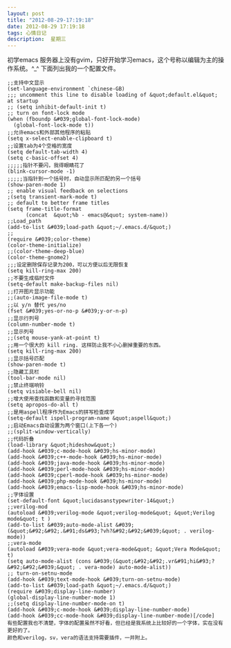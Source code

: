 ```yaml
---
layout: post
title: "2012-08-29-17:19:18"
date: 2012-08-29 17:19:18
tags: 心情日记
description:  星期三
---
```

初学emacs 
	服务器上没有gvim，只好开始学习emacs，这个号称以编辑为主的操作系统。^_^
下面列出我的一个配置文件。


    ;;支持中文显示
    (set-language-environment `chinese-GB)
    ;;; uncomment this line to disable loading of &quot;default.el&quot; at startup
    ;; (setq inhibit-default-init t)
    ;; turn on font-lock mode
    (when (fboundp &#039;global-font-lock-mode)
      (global-font-lock-mode t))
    ;;允许emacs和外部其他程序的粘贴
    (setq x-select-enable-clipboard t)
    ;;设置tab为4个空格的宽度
    (setq default-tab-width 4)
    (setq c-basic-offset 4)
    ;;;;;指针不要闪，我得眼睛花了
    (blink-cursor-mode -1)
    ;;;;;当指针到一个括号时，自动显示所匹配的另一个括号
    (show-paren-mode 1)
    ;; enable visual feedback on selections
    ;(setq transient-mark-mode t)
    ;; default to better frame titles
    (setq frame-title-format
          (concat  &quot;%b - emacs@&quot; system-name))
    ;;Load_path
    (add-to-list &#039;load-path &quot;~/.emacs.d/&quot;)
    ;;
    (require &#039;color-theme)
    (color-theme-initialize)
    ;;(color-theme-deep-blue)
    (color-theme-gnome2)
    ;;;设定删除保存记录为200，可以方便以后无限恢复
    (setq kill-ring-max 200)
    ;;不要生成临时文件
    (setq-default make-backup-files nil)
    ;;打开图片显示功能
    ;;(auto-image-file-mode t) 
    ;;以 y/n 替代 yes/no
    (fset &#039;yes-or-no-p &#039;y-or-n-p)
    ;;显示行列号
    (column-number-mode t) 
    ;;显示列号
    ;;(setq mouse-yank-at-point t)
    ;;用一个很大的 kill ring. 这样防止我不小心删掉重要的东西。
    (setq kill-ring-max 200)
    ;;显示括号匹配
    (show-paren-mode t) 
    ;;隐藏工具栏
    (tool-bar-mode nil) 
    ;;禁止终端响铃
    (setq visiable-bell nil) 
    ;;增大使用查找函数和变量的寻找范围
    (setq apropos-do-all t)
    ;;是用aspell程序作为Emacs的拼写检查成学
    (setq-default ispell-program-name &quot;aspell&quot;)
    ;;启动Emacs自动设置为两个窗口(上下各一个)
    ;;(split-window-vertically)
    ;;代码折叠
    (load-library &quot;hideshow&quot;)
    (add-hook &#039;c-mode-hook &#039;hs-minor-mode)
    (add-hook &#039;c++-mode-hook &#039;hs-minor-mode)
    (add-hook &#039;java-mode-hook &#039;hs-minor-mode)
    (add-hook &#039;perl-mode-hook &#039;hs-minor-mode)
    (add-hook &#039;cperl-mode-hook &#039;hs-minor-mode)
    (add-hook &#039;php-mode-hook &#039;hs-minor-mode)
    (add-hook &#039;emacs-lisp-mode-hook &#039;hs-minor-mode) 
    ;;字体设置
    (set-default-font &quot;lucidasanstypewriter-14&quot;)
    ;;verilog-mod
    (autoload &#039;verilog-mode &quot;verilog-mode&quot; &quot;Verilog mode&quot; t )
    (add-to-list &#039;auto-mode-alist &#039;(&quot;&#92;&#92;.&#91;ds&#93;?vh?&#92;&#92;&#039;&quot; . verilog-mode))
    ;;vera-mode
    (autoload &#039;vera-mode &quot;vera-mode&quot; &quot;Vera Mode&quot; t)
    (setq auto-mode-alist (cons &#039;(&quot;&#92;&#92;.vr&#91;hi&#93;?&#92;&#92;&#039;&quot; . vera-mode) auto-mode-alist))
    ;; turn-on-setnu-mode
    (add-hook &#039;text-mode-hook &#039;turn-on-setnu-mode)
    (add-to-list &#039;load-path &quot;~/.emacs.d/&quot;)
    (require &#039;display-line-number)
    (global-display-line-number-mode 1)
    ;;(setq display-line-number-mode-on t)
    (add-hook &#039;c-mode-hook &#039;display-line-number-mode)
    (add-hook &#039;cc-mode-hook &#039;display-line-number-mode)[/code]
    有些配置我也不清楚，字体的配置虽然不好看，但已经是我系统上比较好的一个字体，实在没有更好的了。
    颜色和verilog，sv，vera的语法支持需要插件，一并附上。
